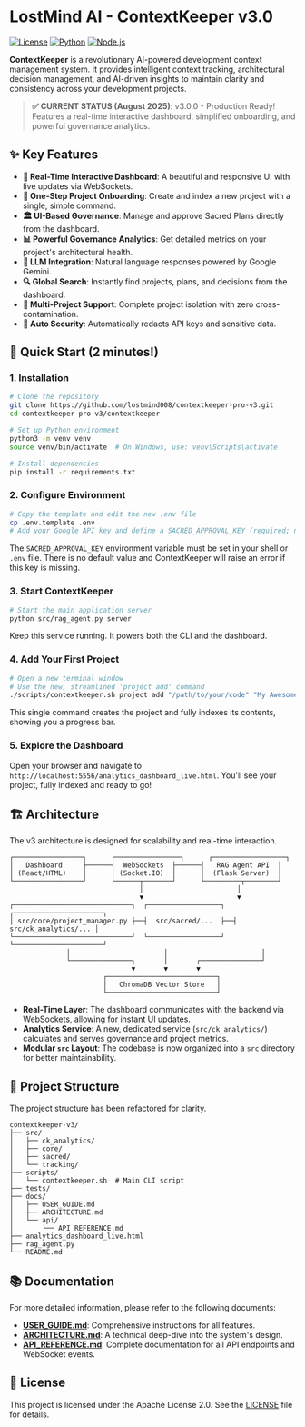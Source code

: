 # LostMind AI - ContextKeeper v3.0

[![License](https://img.shields.io/badge/License-Apache%202.0-blue.svg)](LICENSE)
[![Python](https://img.shields.io/badge/Python-3.8%2B-blue.svg)](https://python.org)
[![Node.js](https://img.shields.io/badge/Node.js-16%2B-green.svg)](https://nodejs.org)

**ContextKeeper** is a revolutionary AI-powered development context management system. It provides intelligent context tracking, architectural decision management, and AI-driven insights to maintain clarity and consistency across your development projects.

> **✅ CURRENT STATUS (August 2025)**: v3.0.0 - Production Ready! Features a real-time interactive dashboard, simplified onboarding, and powerful governance analytics.

## ✨ Key Features

- **🎨 Real-Time Interactive Dashboard**: A beautiful and responsive UI with live updates via WebSockets.
- **🚀 One-Step Project Onboarding**: Create and index a new project with a single, simple command.
- **🏛️ UI-Based Governance**: Manage and approve Sacred Plans directly from the dashboard.
- **📊 Powerful Governance Analytics**: Get detailed metrics on your project's architectural health.
- **🤖 LLM Integration**: Natural language responses powered by Google Gemini.
- **🔍 Global Search**: Instantly find projects, plans, and decisions from the dashboard.
- **🎯 Multi-Project Support**: Complete project isolation with zero cross-contamination.
- **🔐 Auto Security**: Automatically redacts API keys and sensitive data.

## 🚀 Quick Start (2 minutes!)

### 1. Installation
```bash
# Clone the repository
git clone https://github.com/lostmind008/contextkeeper-pro-v3.git
cd contextkeeper-pro-v3/contextkeeper

# Set up Python environment
python3 -m venv venv
source venv/bin/activate  # On Windows, use: venv\Scripts\activate

# Install dependencies
pip install -r requirements.txt
```

### 2. Configure Environment
```bash
# Copy the template and edit the new .env file
cp .env.template .env
# Add your Google API key and define a SACRED_APPROVAL_KEY (required; no default)
```

The `SACRED_APPROVAL_KEY` environment variable must be set in your shell or `.env` file. There is no default value and
ContextKeeper will raise an error if this key is missing.

### 3. Start ContextKeeper
```bash
# Start the main application server
python src/rag_agent.py server
```
Keep this service running. It powers both the CLI and the dashboard.

### 4. Add Your First Project
```bash
# Open a new terminal window
# Use the new, streamlined 'project add' command
./scripts/contextkeeper.sh project add "/path/to/your/code" "My Awesome Project"
```
This single command creates the project and fully indexes its contents, showing you a progress bar.

### 5. Explore the Dashboard
Open your browser and navigate to `http://localhost:5556/analytics_dashboard_live.html`. You'll see your project, fully indexed and ready to go!

## 🏗️ Architecture

The v3 architecture is designed for scalability and real-time interaction.

```
┌─────────────────┐      ┌────────────────┐      ┌──────────────────┐
│   Dashboard     ├──────┤  WebSockets  ├──────┤   RAG Agent API  │
│ (React/HTML)    │      │ (Socket.IO)  │      │  (Flask Server)  │
└─────────────────┘      └──────┬───────┘      └─────────┬────────┘
                                │                       │
                                ▼                       ▼
┌─────────────────────────────┐  ┌──────────────────┐  ┌──────────────────────┐
│ src/core/project_manager.py ├──┤  src/sacred/...  ├──┤ src/ck_analytics/... │
└─────────────────────────────┘  └──────────────────┘  └──────────────────────┘
              │                       │                       │
              └───────────────┐       │       ┌───────────────┘
                              ▼       ▼       ▼
                       ┌───────────────────────────┐
                       │   ChromaDB Vector Store   │
                       └───────────────────────────┘
```
- **Real-Time Layer**: The dashboard communicates with the backend via WebSockets, allowing for instant UI updates.
- **Analytics Service**: A new, dedicated service (`src/ck_analytics/`) calculates and serves governance and project metrics.
- **Modular `src` Layout**: The codebase is now organized into a `src` directory for better maintainability.

## 📂 Project Structure
The project structure has been refactored for clarity.

```
contextkeeper-v3/
├── src/
│   ├── ck_analytics/
│   ├── core/
│   ├── sacred/
│   └── tracking/
├── scripts/
│   └── contextkeeper.sh  # Main CLI script
├── tests/
├── docs/
│   ├── USER_GUIDE.md
│   ├── ARCHITECTURE.md
│   └── api/
│       └── API_REFERENCE.md
├── analytics_dashboard_live.html
├── rag_agent.py
└── README.md
```

## 📚 Documentation
For more detailed information, please refer to the following documents:
- **[USER_GUIDE.md](docs/USER_GUIDE.md)**: Comprehensive instructions for all features.
- **[ARCHITECTURE.md](ARCHITECTURE.md)**: A technical deep-dive into the system's design.
- **[API_REFERENCE.md](docs/api/API_REFERENCE.md)**: Complete documentation for all API endpoints and WebSocket events.

## 📜 License
This project is licensed under the Apache License 2.0. See the [LICENSE](LICENSE) file for details.
